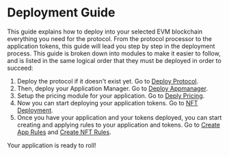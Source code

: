 # Deployment Guide

This guide explains how to deploy into your selected EVM blockchain everything you need for the protocol. From the protocol processor to the application tokens, this guide will lead you step by step in the deployment process. This guide is broken down into modules to make it easier to follow, and is listed in the same logical order that they must be deployed in order to succeed:

1. Deploy the protocol if it doesn't exist yet. Go to [Deploy Protocol](DEPLOY-PROTOCOL.md).
2. Then, deploy your Application Manager. Go to [Deploy Appmanager](DEPLOY-APPMANAGER.md).
3. Setup the pricing module for your application. Go to [Deply Pricing](DEPLOY-PRICING.md).
4. Now you can start deploying your application tokens. Go to [NFT Deployment](NFT-DEPLOYMENT.md).
5. Once you have your application and your tokens deployed, you can start creating and applying rules to your application and tokens. Go to [Create App Rules](CREATE-APP-RULES.md) and [Create NFT Rules](CREATE-NFT-RULES.md).

Your application is ready to roll!
